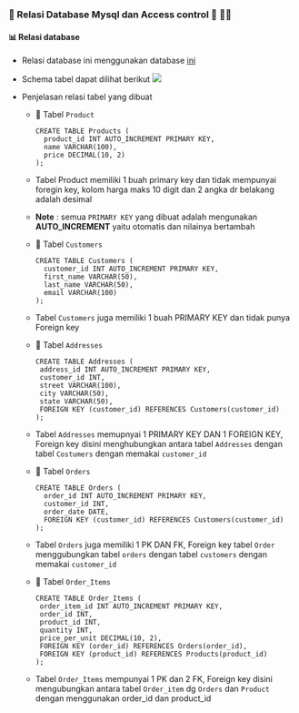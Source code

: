### 🔖 Relasi Database Mysql dan Access control 👥 🧑‍💻

#### 📊 Relasi database
- Relasi database ini menggunakan database [ini](https://github.com/agilsaputra/Ingest_data_dan_querySQL/blob/master/Relational_Database_dan_AccessControl/DB_relasi.sql)
- Schema tabel dapat dilihat berikut
  <img src="https://github.com/agilsaputra/Ingest_data_dan_querySQL/blob/master/Relational_Database_dan_AccessControl/tabel%20relasi.png" />

- Penjelasan relasi tabel yang dibuat
   - 📑 Tabel ```Product```
       ```
       CREATE TABLE Products (
         product_id INT AUTO_INCREMENT PRIMARY KEY,
         name VARCHAR(100),
         price DECIMAL(10, 2)
       );

       ```

   - Tabel Product memiliki 1 buah primary key dan tidak mempunyai foregin key, kolom harga maks 10 digit dan 2 angka dr belakang adalah desimal
   - **Note** : semua ```PRIMARY KEY``` yang dibuat adalah mengunakan **AUTO_INCREMENT** yaitu otomatis dan nilainya bertambah

   - 📑 Tabel ```Customers```
     ```
     CREATE TABLE Customers (
       customer_id INT AUTO_INCREMENT PRIMARY KEY,
       first_name VARCHAR(50),
       last_name VARCHAR(50),
       email VARCHAR(100)
     );
     ```
   - Tabel ```Customers``` juga memiliki 1 buah PRIMARY KEY dan tidak punya Foreign key

   - 📑 Tabel ```Addresses```
     ```
     CREATE TABLE Addresses (
      address_id INT AUTO_INCREMENT PRIMARY KEY,
      customer_id INT,
      street VARCHAR(100),
      city VARCHAR(50),
      state VARCHAR(50),
      FOREIGN KEY (customer_id) REFERENCES Customers(customer_id)
     );
     ```
   - Tabel ```Addresses``` memupnyai 1 PRIMARY KEY DAN 1 FOREIGN KEY, Foreign key disini menghubungkan antara tabel ```Addresses``` dengan tabel ```Costumers```
     dengan memakai ```customer_id```
   
   - 📑 Tabel ```Orders```
     ```
     CREATE TABLE Orders (
       order_id INT AUTO_INCREMENT PRIMARY KEY,
       customer_id INT,
       order_date DATE,
       FOREIGN KEY (customer_id) REFERENCES Customers(customer_id)
     );
     ```
   - Tabel ```Orders``` juga memiliki 1 PK DAN FK, Foreign key tabel ```Order``` menggubungkan tabel ```orders``` dengan tabel ```customers```
     dengan memakai ```customer_id```

   - 📑 Tabel ```Order_Items```
     ```
     CREATE TABLE Order_Items (
      order_item_id INT AUTO_INCREMENT PRIMARY KEY,
      order_id INT,
      product_id INT,
      quantity INT,
      price_per_unit DECIMAL(10, 2),
      FOREIGN KEY (order_id) REFERENCES Orders(order_id),
      FOREIGN KEY (product_id) REFERENCES Products(product_id)
     );
     ```
   - Tabel ```Order_Items``` mempunyai 1 PK dan 2 FK, Foreign key disini mengubungkan antara tabel ```Order_item``` dg ```Orders``` dan ```Product``` dengan menggunakan order_id dan product_id
